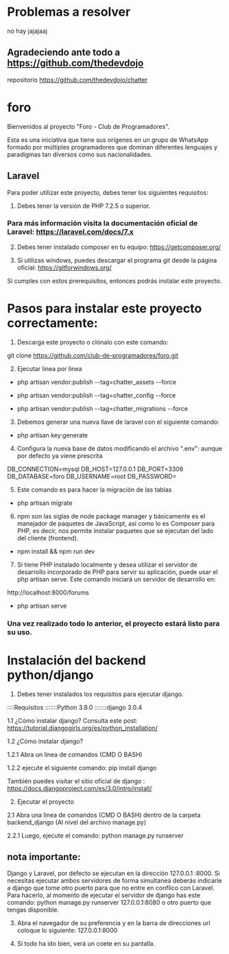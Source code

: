   # Problemas a resolver
 
no hay jajajaaj


## Agradeciendo ante todo a https://github.com/thedevdojo
repositorio 
https://github.com/thedevdojo/chatter

# foro

Bienvenidos al proyecto "Foro - Club de Programadores". 

Esta es una iniciativa que tiene sus origenes en un grupo de WhatsApp formado por múltiples programadores que dominan diferentes lenguajes y paradigmas tan diversos como sus nacionalidades.

## Laravel 

Para poder utilizar este proyecto, debes tener los siguientes requisitos:

1. Debes tener la versión de PHP 7.2.5 o superior. 

### Para más información visita la documentación oficial de Laravel: https://laravel.com/docs/7.x


2. Debes tener instalado composer en tu equipo: https://getcomposer.org/


3. Si utilizas windows, puedes descargar el programa git desde la página oficial: https://gitforwindows.org/

Si cumples con estos prerequisitos, entonces podrás instalar este proyecto.


# Pasos para instalar este proyecto correctamente:

1. Descarga este proyecto o clónalo con este comando: 

git clone https://github.com/club-de-programadores/foro.git

2. Ejecutar linea por linea 

* php artisan vendor:publish --tag=chatter_assets --force

* php artisan vendor:publish --tag=chatter_config --force

* php artisan vendor:publish --tag=chatter_migrations --force


3. Debemos generar una nueva llave de laravel con el siguiente comando:

* php artisan key:generate


4. Configura la nueva base de datos modificando el archivo ".env": aunque por defecto ya viene prescrita

DB_CONNECTION=mysql
DB_HOST=127.0.0.1
DB_PORT=3306
DB_DATABASE=foro
DB_USERNAME=root
DB_PASSWORD=

5. Este comando es para hacer la migración de las tablas  

* php artisan migrate

6. npm son las siglas de node package manager y básicamente es el manejador de paquetes de JavaScript, así como lo es Composer para PHP, es decir, nos permite instalar paquetes que se ejecutan del lado del cliente (frontend).

* npm install && npm run dev

7. Si tiene PHP instalado localmente y desea utilizar el servidor de desarrollo incorporado de PHP para servir su aplicación, puede usar el php artisan serve. Este comando iniciará un servidor de desarrollo en:

http://localhost:8000/forums

 * php artisan serve 

### Una vez realizado todo lo anterior, el proyecto estará listo para su uso.


# Instalación del backend python/django

1. Debes tener instalados los requisitos para ejecutar django.

::::Requisitos
:::::::Python 3.8.0
:::::::django 3.0.4

1.1 ¿Cómo instalar django?
Consulta este post: https://tutorial.djangogirls.org/es/python_installation/

1.2 ¿Cómo instalar django?

1.2.1 Abra un linea de comandos (CMD O BASH)

1.2.2 ejecute el siguiente comando: pip install django 

También puedes visitar el sitio oficial de django :  https://docs.djangoproject.com/es/3.0/intro/install/


2. Ejecutar el proyecto

2.1 Abra una linea de comandos (CMD O BASH) dentro de la carpeta backend_django (Al nivel del archivo manage.py)

2.2.1 Luego, ejecute el comando: python manage.py runserver


## nota importante: 
Django y Laravel, por defecto se ejecutan en la dirección  127.0.0.1 :8000.  Si necesitas  ejecutar ambos servidores  de forma simultanea  deberás indicarle a django que tome  otro puerto para que no entre en conflico  con Laravel.  Para hacerlo, al momento de ejecutar el servidor de django  has este comando:  python manage.py runserver 127.0.0.1:8080 o  otro puerto que tengas disponible. 


3. Abra el navegador de su preferencia y en la barra de direcciones url coloque lo siguiente: 127.0.0.1:8000


4. Sí todo ha ido bien, verá un coete en su pantalla.
